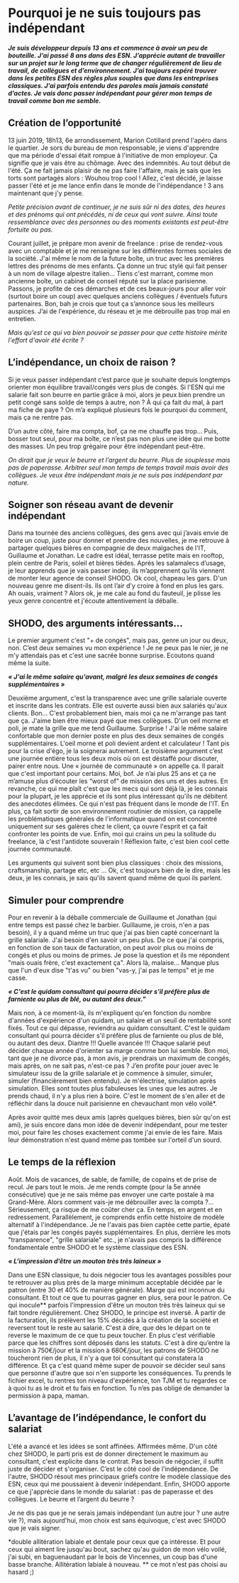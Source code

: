 # Pourquoi je ne suis toujours pas indépendant

___Je suis développeur depuis 13 ans et commence à avoir un peu de bouteille. J’ai passé 8 ans dans des ESN. J’apprécie autant de travailler sur un projet sur le long terme que de changer régulièrement de lieu de travail, de collègues et d’environnement. J’ai toujours espéré trouver dans les petites ESN des règles plus souples que dans les entreprises classiques. J’ai parfois entendu des paroles mais jamais constaté d’actes. Je vais donc passer indépendant pour gérer mon temps de travail comme bon me semble.___

## Création de l’opportunité

13 juin 2019, 18h13, 6e arrondissement, Marion Cotillard prend l'apéro dans le quartier. Je sors du bureau de mon responsable, je viens d'apprendre que ma période d'essai était rompue à l'initiative de mon employeur. Ça signifie que je vais être au chômage. Avec des indemnités. Au tout début de l'été. Ça ne fait jamais plaisir de ne pas faire l'affaire, mais je sais que les torts sont partagés alors : Wouhou trop cool !
Allez, c'est décidé, je laisse passer l'été et je me lance enfin dans le monde de l'indépendance ! 3 ans maintenant que j'y pense.

_Petite précision avant de continuer, je ne suis sûr ni des dates, des heures et des prénoms qui ont précédés, ni de ceux qui vont suivre. Ainsi toute ressemblance avec des personnes ou des moments existants est peut-être fortuite ou pas._

Courant juillet, je prépare mon avenir de freelance : prise de rendez-vous avec un comptable et je me renseigne sur les différentes formes sociales de la société.
J'ai même le nom de la future boîte, un truc avec les premières lettres des prénoms de mes enfants. Ça donne un truc stylé qui fait penser à un nom de village alpestre italien… Tiens c'est marrant, comme mon ancienne boîte, un cabinet de conseil réputé sur la place parisienne.
Passons, je profite de ces démarches et de ces beaux-jours pour aller voir (surtout boire un coup) avec quelques anciens collègues / éventuels futurs partenaires.
Bon, bah je crois que tout ça s’annonce sous les meilleurs auspices. J’ai de l'expérience, du réseau et je me débrouille pas trop mal en entretien.

_Mais qu'est ce qui va bien pouvoir se passer pour que cette histoire mérite l'effort d'avoir été écrite ?_

## L’indépendance, un choix de raison ?

Si je veux passer indépendant c’est parce que je souhaite depuis longtemps orienter mon équilibre travail/congés vers plus de congés. Si l'ESN qui me salarie fait son beurre en partie grâce à moi, alors je peux bien prendre un petit congé sans solde de temps à autre, non ? À qui ça fait du mal, à part ma fiche de paye ? On m’a expliqué plusieurs fois le pourquoi du comment, mais ça ne rentre pas.

D’un autre côté, faire ma compta, bof, ça ne me chauffe pas trop… Puis, bosser tout seul, pour ma boîte, ce n’est pas non plus une idée qui me botte des masses. Un peu trop grégaire pour être indépendant peut-être.

_On dirait que je veux le beurre et l’argent du beurre. Plus de souplesse mais pas de paperasse. Arbitrer seul mon temps de temps travail mais avoir des collègues. Je veux être indépendant mais je ne suis pas indépendant par nature._
 
## Soigner son réseau avant de devenir indépendant

Dans ma tournée des anciens collègues, des gens avec qui j’avais envie de boire un coup, juste pour donner et prendre des nouvelles, je me retrouve à partager quelques bières en compagnie de deux malgaches de l'IT, Guillaume et Jonathan. Le cadre est idéal, terrasse petite mais en rooftop, plein centre de Paris, soleil et bières tièdes. 
Après les salamalecs d’usage, je leur apprends que je vais passer indep, ils m’apprennent qu’ils viennent de monter leur agence de conseil SHODO. Ok cool, chapeau les gars. 
D'un nouveau genre me disent-ils. Ils ont l’air d’y croire à fond en plus les gars. Ah ouais, vraiment ? Alors ok, je me cale au fond du fauteuil, je plisse les yeux genre concentré et j'écoute attentivement la déballe. 

## SHODO, des arguments intéressants…

Le premier argument c'est "+ de congés", mais pas, genre un jour ou deux, non. C’est deux semaines vu mon expérience !
Je ne peux pas le nier, je ne m'y attendais pas et c'est une sacrée bonne surprise. Ecoutons quand même la suite.

___« J'ai le même salaire qu'avant, malgré les deux semaines de congés supplémentaires »___

Deuxième argument, c'est la transparence avec une grille salariale ouverte et inscrite dans les contrats. Elle est ouverte aussi bien aux salariés qu'aux clients. Bon... C'est probablement bien, mais moi ça ne m'arrange pas tant que ça. J'aime bien être mieux payé que mes collègues.
D'un oeil morne et poli, je mate la grille que me tend Guillaume. Surprise ! J'ai le même salaire confortable que mon dernier poste en plus des deux semaines de congés supplémentaires. L'oeil morne et poli devient ardent et calculateur ! Tant pis pour la crise d'égo, je la soignerai autrement.
Le troisième argument c’est une journée entière tous les deux mois où on est déstaffé pour discuter, pairer entre nous. Une « journée de communauté » on appelle ça. Il parait que c'est important pour certains. Moi, bof. Je n’ai plus 25 ans et ça ne m’amuse plus d’écouter les “worst of” de mission des uns et des autres. En revanche, ce qui me plaît c'est que les mecs qui sont déjà là, je les connais pour la plupart, je les apprécie et ils sont plus intéressant qu'ils ne débitent des anecdotes élimées.
Ce qui n'est pas fréquent dans le monde de l'IT.
En plus, ça fait sortir de son environnement routinier de mission, ça rappelle les problématiques générales de l'informatique quand on est concentré uniquement sur ses galères chez le client, ça ouvre l'esprit et ça fait confronter les points de vue.
Enfin, moi qui crains un peu la solitude du freelance, là c'est l'antidote souverain !
Réflexion faite, c'est bien cool cette journée communauté.

Les arguments qui suivent sont bien plus classiques : choix des missions, craftsmanship, partage etc, etc ... Ok, c'est toujours bien de le dire, mais les deux, je les connais, je sais qu'ils savent quand même de quoi ils parlent.

## Simuler pour comprendre

Pour en revenir à la déballe commerciale de Guillaume et Jonathan (qui entre temps est passé chez le barbier. Guillaume, je crois, n'en a pas besoin), il y a quand même un truc que j'ai pas bien capté concernant la grille salariale.
J'ai besoin d'en savoir un peu plus. De ce que j'ai compris, en fonction de son taux de facturation, on peut avoir plus ou moins de congés et plus ou moins de primes. Je pose la question et ils me répondent "mais ouais frère, c'est exactement ça". Alors là, malaise... Manque plus que l'un d'eux dise "t'as vu" ou bien "vas-y, j'ai pas le temps" et je me casse.

___« C'est le quidam consultant qui pourra décider s'il préfère plus de farniente ou plus de blé, ou autant des deux."___
 
Mais non, à ce moment-là, ils m'expliquent qu'en fonction du nombre d'années d'expérience d'un quidam, un salaire et un seuil de rentabilité sont fixés. Tout ce qui dépasse, reviendra au quidam consultant. C'est le quidam consultant qui pourra décider s'il préfère plus de farniente ou plus de blé, ou autant des deux. Diantre !!! Quelle avancée !!!
Chaque salarié peut décider chaque année d'orienter sa marge comme bon lui semble. Bon moi, tant que je ne divorce pas, à mon avis, je prendrais un maximum de congés, mais après, on ne sait pas, n'est-ce pas ?
J’en profite pour jouer avec le simulateur issu de la grille salariale et je commence à simuler, simuler, simuler (financièrement bien entendu). Je m'électrise, simulation après simulation. Elles sont toutes plus fabuleuses les unes que les autres. Je prends chaud, il n'y a plus rien à boire. C'est le moment de s'en aller et de réfléchir dans la douce nuit parisienne en chevauchant mon vélo voilé*.

Après avoir quitté mes deux amis (après quelques bières, bien sûr qu'on est ami), je suis encore dans mon idée de devenir indépendant, pour me tester moi, pour faire les choses exactement comme j'ai envie de les faire. Mais leur démonstration n'est quand même pas tombée sur l'orteil d'un sourd. 

## Le temps de la réflexion

Août. Mois de vacances, de sable, de famille, de copains et de prise de recul. Je pars tout le mois. Je me rends compte (pour la 5e année consécutive) que je ne sais même pas envoyer une carte postale à ma Grand-Mère.
Alors comment vais-je me débrouiller avec la compta ?... Sérieusement, ça risque de me coûter cher ça. En temps, en argent et en redressement.
Parallèlement, je comprends enfin cette histoire de modèle alternatif à l'indépendance. Je ne l'avais pas bien captée cette partie, épaté que j'étais par les congés payés supplémentaires. En plus, derrière les mots "transparence", "grille salariale" etc., je n'avais pas compris la différence fondamentale entre SHODO et le système classique des ESN.

___« L’impression d’être un mouton très très laineux »___

Dans une ESN classique, tu dois négocier tous les avantages possibles pour te retrouver au plus près de la marge minimum acceptable décidée par le patron (entre 30 et 40% de manière générale). Marge qui est inconnue du consultant. Et tout ce que tu pourras gagner en plus, sera pour le patron. Ce qui inocule** parfois l'impression d'être un mouton très très laineux qui se fait tondre régulièrement.
Chez SHODO, le principe est inversé. À partir de la facturation, ils prélèvent les 15% décidés à la création de la société et reversent tout le reste au salarié. C'est à dire, que dès le départ on te reverse le maximum de ce que tu peux toucher. En plus c'est vérifiable parce que les chiffres sont déposés dans les statuts.
C'est à dire qu’entre la mission à 750€/jour et la mission à 680€/jour, les patrons de SHODO ne toucheront rien de plus, il n'y a que toi consultant qui constatera la différence. Et ça c'est quand même super de pouvoir se décider seul sans que personne d'autre que soi n'en supporte les conséquences. Tu prends le fichier excel, tu rentres ton niveau d'expérience, ton TJM et tu regardes ce à quoi tu as le droit et tu fais en fonction. Tu n’es pas obligé de demander la permission à papa, maman.

## L’avantage de l’indépendance, le confort du salariat

L'été a avancé et les idées se sont affinées. Affirmées même. D'un côté chez SHODO, le parti pris est de donner directement le maximum au consultant, c'est explicite dans le contrat. Pas besoin de négocier, il suffit juste de décider et s'organiser. C’est le côté cool de l'indépendance. De l'autre, SHODO résout mes principaux griefs contre le modèle classique des ESN, ceux qui me poussaient à devenir indépendant. Enfin, SHODO apporte ce que j'apprécie dans le monde du salariat : pas de paperasse et des collègues. Le beurre et l’argent du beurre ?

Je ne dis pas que je ne serais jamais indépendant (un autre jour ? une autre vie ?), mais aujourd'hui, mon choix est sans équivoque, c'est avec SHODO que je vais signer.

*double allitération labiale et dentale pour ceux que ça intéresse. Et pour ceux qui aiment lire jusqu'au bout, sachez qu'au guidon de mon vélo voilé, j'ai subi, en baguenaudant par le bois de Vincennes, un coup bas d'une basse branche. Allitération labiale à nouveau.
** ce mot n'est pas choisi au hasard ;)

 
